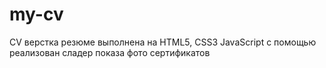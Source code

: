 # my-cv
CV
верстка резюме выполнена на HTML5, CSS3 JavaScript
с помощью реализован сладер показа фото сертификатов